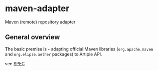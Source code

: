 # maven-adapter
Maven (remote) repository adapter

## General overview

The basic premise is - adapting official Maven libraries
(`org.apache.maven` and `org.elipse.aether` packages)
to Artipie API.

see [SPEC](SPEC.md)
